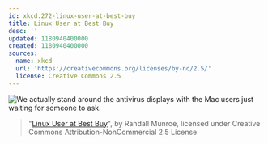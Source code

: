 ```yaml
---
id: xkcd.272-linux-user-at-best-buy
title: Linux User at Best Buy
desc: ''
updated: 1180940400000
created: 1180940400000
sources:
  name: xkcd
  url: 'https://creativecommons.org/licenses/by-nc/2.5/'
  license: Creative Commons 2.5
---
```

![We actually stand around the antivirus displays with the Mac users just waiting for someone to ask.](https://imgs.xkcd.com/comics/linux_user_at_best_buy.png)
> "[Linux User at Best Buy](https://xkcd.com/272/)", by Randall Munroe, licensed under Creative Commons Attribution-NonCommercial 2.5 License

